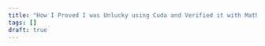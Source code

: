 ```yaml
---
title: "How I Proved I was Unlucky using Cuda and Verified it with Math"
tags: []
draft: true
---
```

